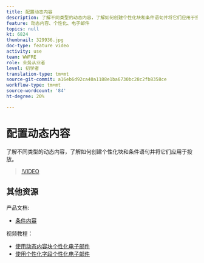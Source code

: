 ```yaml
---
title: 配置动态内容
description: 了解不同类型的动态内容，了解如何创建个性化块和条件语句并将它们应用于投放。
feature: 动态内容、个性化、电子邮件
topics: null
kt: 6824
thumbnail: 329936.jpg
doc-type: feature video
activity: use
team: WWFRE
role: 业务从业者
level: 初学者
translation-type: tm+mt
source-git-commit: a16eb6d92ca40a1188e1ba6730bc28c2fb8358ce
workflow-type: tm+mt
source-wordcount: '84'
ht-degree: 20%

---
```



# 配置动态内容

了解不同类型的动态内容，了解如何创建个性化块和条件语句并将它们应用于投放。

>[!VIDEO](https://video.tv.adobe.com/v/329936?quality=12)

## 其他资源

产品文档:

* [条件内容](https://docs.adobe.com/content/help/en/campaign-classic/using/sending-messages/personalizing-deliveries/conditional-content.html)

视频教程：

* [使用动态内容块个性化电子邮件](/help/sending-messages/email-channel/personalization-with-dynamic-content-blocks.md)
* [使用个性化字段个性化电子邮件](/help/sending-messages/email-channel/personalizing-emails-using-personalization-fields.md)

